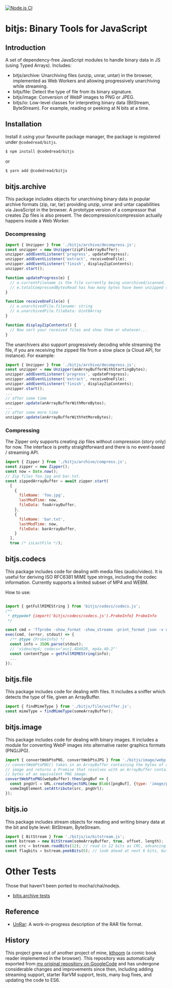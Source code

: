 [![Node.js CI](https://github.com/codedread/bitjs/actions/workflows/node.js.yml/badge.svg)](https://github.com/codedread/bitjs/actions/workflows/node.js.yml)

# bitjs: Binary Tools for JavaScript

## Introduction

A set of dependency-free JavaScript modules to handle binary data in JS (using Typed Arrays).  Includes:

  * bitjs/archive: Unarchiving files (unzip, unrar, untar) in the browser, implemented as Web Workers and allowing progressively unarchiving while streaming.
  * bitjs/file: Detect the type of file from its binary signature.
  * bitjs/image: Conversion of WebP images to PNG or JPEG.
  * bitjs/io: Low-level classes for interpreting binary data (BitStream, ByteStream).  For example, reading or peeking at N bits at a time.

## Installation

Install it using your favourite package manager, the package is registered under `@codedread/bitjs`. 
```bash
$ npm install @codedread/bitjs
```
or
```bash
$ yarn add @codedread/bitjs
```

## bitjs.archive

This package includes objects for unarchiving binary data in popular archive formats (zip, rar, tar) providing unzip, unrar and untar capabilities via JavaScript in the browser. A prototype version of a compressor that creates Zip files is also present. The decompression/compression actually happens inside a Web Worker.

### Decompressing

```javascript
import { Unzipper } from './bitjs/archive/decompress.js';
const unzipper = new Unzipper(zipFileArrayBuffer);
unzipper.addEventListener('progress', updateProgress);
unzipper.addEventListener('extract', receiveOneFile);
unzipper.addEventListener('finish', displayZipContents);
unzipper.start();

function updateProgress(e) {
  // e.currentFilename is the file currently being unarchived/scanned.
  // e.totalCompressedBytesRead has how many bytes have been unzipped so far
}

function receiveOneFile(e) {
  // e.unarchivedFile.filename: string
  // e.unarchivedFile.fileData: Uint8Array
}

function displayZipContents() {
  // Now sort your received files and show them or whatever...
}
```

The unarchivers also support progressively decoding while streaming the file, if you are receiving the zipped file from a slow place (a Cloud API, for instance).  For example:

```javascript
import { Unzipper } from './bitjs/archive/decompress.js';
const unzipper = new Unzipper(anArrayBufferWithStartingBytes);
unzipper.addEventListener('progress', updateProgress);
unzipper.addEventListener('extract', receiveOneFile);
unzipper.addEventListener('finish', displayZipContents);
unzipper.start();
...
// after some time
unzipper.update(anArrayBufferWithMoreBytes);
...
// after some more time
unzipper.update(anArrayBufferWithYetMoreBytes);
```

### Compressing

The Zipper only supports creating zip files without compression (story only) for now. The interface
is pretty straightforward and there is no event-based / streaming API.

```javascript
import { Zipper } from './bitjs/archive/compress.js';
const zipper = new Zipper();
const now = Date.now();
// Zip files foo.jpg and bar.txt.
const zippedArrayBuffer = await zipper.start(
  [
    {
      fileName: 'foo.jpg',
      lastModTime: now,
      fileData: fooArrayBuffer,
    },
    {
      fileName: 'bar.txt',
      lastModTime: now,
      fileData: barArrayBuffer,
    }
  ],
  true /* isLastFile */);
```

## bitjs.codecs

This package includes code for dealing with media files (audio/video). It is useful for deriving
ISO RFC6381 MIME type strings, including the codec information. Currently supports a limited subset
of MP4 and WEBM.

How to use:

```javascript

import { getFullMIMEString } from 'bitjs/codecs/codecs.js';
/**
 * @typedef {import('bitjs/codecs/codecs.js').ProbeInfo} ProbeInfo
 */

const cmd = 'ffprobe -show_format -show_streams -print_format json -v quiet foo.mp4';
exec(cmd, (error, stdout) => {
  /** @type {ProbeInfo} */
  const info = JSON.parse(stdout);
  // 'video/mp4; codecs="avc1.4D4028, mp4a.40.2"'
  const contentType = getFullMIMEString(info);
  ...
});
```

## bitjs.file

This package includes code for dealing with files.  It includes a sniffer which detects the type of file, given an ArrayBuffer.

```javascript
import { findMimeType } from './bitjs/file/sniffer.js';
const mimeType = findMimeType(someArrayBuffer);
```

## bitjs.image

This package includes code for dealing with binary images.  It includes a module for converting WebP images into alternative raster graphics formats (PNG/JPG).

```javascript
import { convertWebPtoPNG, convertWebPtoJPG } from './bitjs/image/webp-shim/webp-shim.js';
// convertWebPtoPNG() takes in an ArrayBuffer containing the bytes of a WebP
// image and returns a Promise that resolves with an ArrayBuffer containing the
// bytes of an equivalent PNG image.
convertWebPtoPNG(webpBuffer).then(pngBuf => {
  const pngUrl = URL.createObjectURL(new Blob([pngBuf], {type: 'image/png'}));
  someImgElement.setAttribute(src, pngUrl);
});
```

## bitjs.io

This package includes stream objects for reading and writing binary data at the bit and byte level: BitStream, ByteStream.

```javascript
import { BitStream } from './bitjs/io/bitstream.js';
const bstream = new BitStream(someArrayBuffer, true, offset, length);
const crc = bstream.readBits(12); // read in 12 bits as CRC, advancing the pointer
const flagbits = bstream.peekBits(6); // look ahead at next 6 bits, but do not advance the pointer
```

# Other Tests

Those that haven't been ported to mocha/chai/nodejs.

* [bitjs.archive tests](https://codedread.github.io/bitjs/tests/archive-test.html)

## Reference

* [UnRar](http://codedread.github.io/bitjs/docs/unrar.html): A work-in-progress description of the RAR file format.

## History

This project grew out of another project of mine, [kthoom](https://github.com/codedread/kthoom) (a comic book reader implemented in the browser).  This repository was automatically exported from [my original repository on GoogleCode](https://code.google.com/p/bitjs) and has undergone considerable changes and improvements since then, including adding streaming support, starter RarVM support, tests, many bug fixes, and updating the code to ES6.
